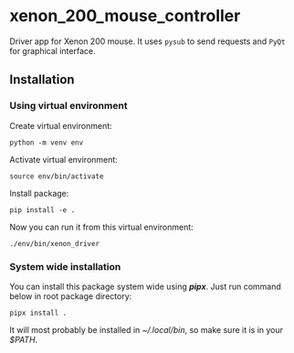 # xenon_200_mouse_controller
Driver app for Xenon 200 mouse. It uses ```pysub``` to send requests and ```PyQt``` for graphical interface.
## Installation
### Using virtual environment
Create virtual environment:
```
python -m venv env
```
Activate virtual environment:
```
source env/bin/activate
```
Install package:
```
pip install -e .
```
Now you can run it from this virtual environment:
```
./env/bin/xenon_driver
```

### System wide installation
You can install this package system wide using ***pipx***. Just run command below in root package directory:
```
pipx install .
```

It will most probably be installed in *~/.local/bin*, so make sure it is in your *$PATH*.
